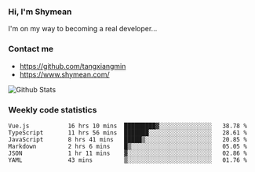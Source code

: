 ### Hi, I'm Shymean

I'm on my way to becoming a real developer...

### Contact me

- <https://github.com/tangxiangmin>
- <https://www.shymean.com/>

![Github Stats](https://github-readme-stats.vercel.app/api?username=tangxiangmin&show_icons=true&theme=dark)


###  Weekly code statistics

<!--START_SECTION:waka-->

```text
Vue.js           16 hrs 10 mins  █████████▓░░░░░░░░░░░░░░░   38.78 %
TypeScript       11 hrs 56 mins  ███████░░░░░░░░░░░░░░░░░░   28.61 %
JavaScript       8 hrs 41 mins   █████▒░░░░░░░░░░░░░░░░░░░   20.85 %
Markdown         2 hrs 6 mins    █▒░░░░░░░░░░░░░░░░░░░░░░░   05.05 %
JSON             1 hr 11 mins    ▓░░░░░░░░░░░░░░░░░░░░░░░░   02.86 %
YAML             43 mins         ▒░░░░░░░░░░░░░░░░░░░░░░░░   01.76 %
```

<!--END_SECTION:waka-->